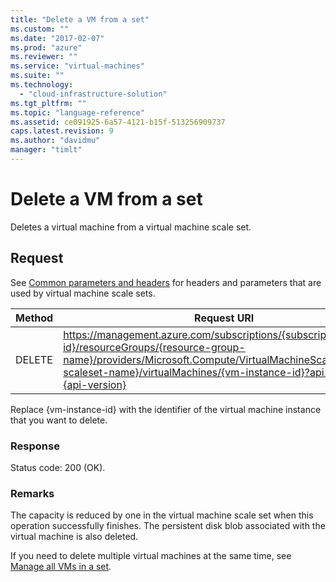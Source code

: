 ```yaml
---
title: "Delete a VM from a set"
ms.custom: ""
ms.date: "2017-02-07"
ms.prod: "azure"
ms.reviewer: ""
ms.service: "virtual-machines"
ms.suite: ""
ms.technology: 
  - "cloud-infrastructure-solution"
ms.tgt_pltfrm: ""
ms.topic: "language-reference"
ms.assetid: ce091925-6a57-4121-b15f-513256909737
caps.latest.revision: 9
ms.author: "davidmu"
manager: "timlt"
---
```

# Delete a VM from a set
Deletes a virtual machine from a virtual machine scale set.    
    
## Request    
 See [Common parameters and headers](../Topic/Virtual%20Machine%20Scale%20Sets_deleted.md#bk_common) for headers and parameters that are used by virtual machine scale sets.    
    
|Method|Request URI|    
|------------|-----------------|    
|DELETE|https://management.azure.com/subscriptions/{subscription-id}/resourceGroups/{resource-group-name}/providers/Microsoft.Compute/VirtualMachineScaleSets/{vm-scaleset-name}/virtualMachines/{vm-instance-id}?api-version={api-version}|    
    
 Replace {vm-instance-id} with the identifier of the virtual machine instance that you want to delete.    
    
### Response    
 Status code: 200 (OK).    
    
### Remarks    
 The capacity is reduced by one in the virtual machine scale set when this operation successfully finishes. The persistent disk blob associated with the virtual machine is also deleted.    
    
 If you need to delete multiple virtual machines at the same time, see [Manage all VMs in a set](../VirtualMachineScaleSetsREST/manage-all-vms-in-a-set.md).
